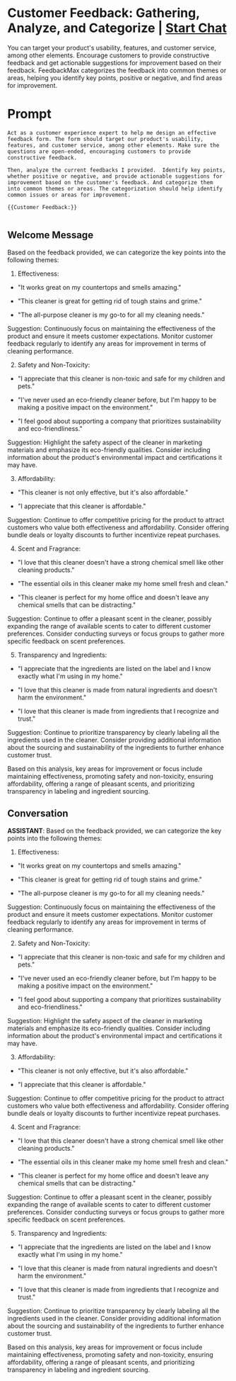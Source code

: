 

# Customer Feedback: Gathering, Analyze, and Categorize | [Start Chat](https://gptcall.net/chat.html?data=%7B%22contact%22%3A%7B%22id%22%3A%22ar--dXWJSBCGJZF69bYOj%22%2C%22flow%22%3Atrue%7D%7D)
You can target your product's usability, features, and customer service, among other elements. Encourage customers to provide constructive feedback and get actionable suggestions for improvement based on their feedback. FeedbackMax categorizes the feedback into common themes or areas, helping you identify key points, positive or negative, and find areas for improvement.

# Prompt

```
Act as a customer experience expert to help me design an effective feedback form. The form should target our product's usability, features, and customer service, among other elements. Make sure the questions are open-ended, encouraging customers to provide constructive feedback. 

Then, analyze the current feedbacks I provided.  Identify key points, whether positive or negative, and provide actionable suggestions for improvement based on the customer's feedback. And categorize them  into common themes or areas. The categorization should help identify common issues or areas for improvement.

{{Customer Feedback:}}


```

## Welcome Message
Based on the feedback provided, we can categorize the key points into the following themes:



1. Effectiveness:

- "It works great on my countertops and smells amazing."

- "This cleaner is great for getting rid of tough stains and grime."

- "The all-purpose cleaner is my go-to for all my cleaning needs."



Suggestion: Continuously focus on maintaining the effectiveness of the product and ensure it meets customer expectations. Monitor customer feedback regularly to identify any areas for improvement in terms of cleaning performance.



2. Safety and Non-Toxicity:

- "I appreciate that this cleaner is non-toxic and safe for my children and pets."

- "I've never used an eco-friendly cleaner before, but I'm happy to be making a positive impact on the environment."

- "I feel good about supporting a company that prioritizes sustainability and eco-friendliness."



Suggestion: Highlight the safety aspect of the cleaner in marketing materials and emphasize its eco-friendly qualities. Consider including information about the product's environmental impact and certifications it may have.



3. Affordability:

- "This cleaner is not only effective, but it's also affordable."

- "I appreciate that this cleaner is affordable."



Suggestion: Continue to offer competitive pricing for the product to attract customers who value both effectiveness and affordability. Consider offering bundle deals or loyalty discounts to further incentivize repeat purchases.



4. Scent and Fragrance:

- "I love that this cleaner doesn't have a strong chemical smell like other cleaning products."

- "The essential oils in this cleaner make my home smell fresh and clean."

- "This cleaner is perfect for my home office and doesn't leave any chemical smells that can be distracting."



Suggestion: Continue to offer a pleasant scent in the cleaner, possibly expanding the range of available scents to cater to different customer preferences. Consider conducting surveys or focus groups to gather more specific feedback on scent preferences.



5. Transparency and Ingredients:

- "I appreciate that the ingredients are listed on the label and I know exactly what I'm using in my home."

- "I love that this cleaner is made from natural ingredients and doesn't harm the environment."

- "I love that this cleaner is made from ingredients that I recognize and trust."



Suggestion: Continue to prioritize transparency by clearly labeling all the ingredients used in the cleaner. Consider providing additional information about the sourcing and sustainability of the ingredients to further enhance customer trust.



Based on this analysis, key areas for improvement or focus include maintaining effectiveness, promoting safety and non-toxicity, ensuring affordability, offering a range of pleasant scents, and prioritizing transparency in labeling and ingredient sourcing.

## Conversation

**ASSISTANT**: Based on the feedback provided, we can categorize the key points into the following themes:



1. Effectiveness:

- "It works great on my countertops and smells amazing."

- "This cleaner is great for getting rid of tough stains and grime."

- "The all-purpose cleaner is my go-to for all my cleaning needs."



Suggestion: Continuously focus on maintaining the effectiveness of the product and ensure it meets customer expectations. Monitor customer feedback regularly to identify any areas for improvement in terms of cleaning performance.



2. Safety and Non-Toxicity:

- "I appreciate that this cleaner is non-toxic and safe for my children and pets."

- "I've never used an eco-friendly cleaner before, but I'm happy to be making a positive impact on the environment."

- "I feel good about supporting a company that prioritizes sustainability and eco-friendliness."



Suggestion: Highlight the safety aspect of the cleaner in marketing materials and emphasize its eco-friendly qualities. Consider including information about the product's environmental impact and certifications it may have.



3. Affordability:

- "This cleaner is not only effective, but it's also affordable."

- "I appreciate that this cleaner is affordable."



Suggestion: Continue to offer competitive pricing for the product to attract customers who value both effectiveness and affordability. Consider offering bundle deals or loyalty discounts to further incentivize repeat purchases.



4. Scent and Fragrance:

- "I love that this cleaner doesn't have a strong chemical smell like other cleaning products."

- "The essential oils in this cleaner make my home smell fresh and clean."

- "This cleaner is perfect for my home office and doesn't leave any chemical smells that can be distracting."



Suggestion: Continue to offer a pleasant scent in the cleaner, possibly expanding the range of available scents to cater to different customer preferences. Consider conducting surveys or focus groups to gather more specific feedback on scent preferences.



5. Transparency and Ingredients:

- "I appreciate that the ingredients are listed on the label and I know exactly what I'm using in my home."

- "I love that this cleaner is made from natural ingredients and doesn't harm the environment."

- "I love that this cleaner is made from ingredients that I recognize and trust."



Suggestion: Continue to prioritize transparency by clearly labeling all the ingredients used in the cleaner. Consider providing additional information about the sourcing and sustainability of the ingredients to further enhance customer trust.



Based on this analysis, key areas for improvement or focus include maintaining effectiveness, promoting safety and non-toxicity, ensuring affordability, offering a range of pleasant scents, and prioritizing transparency in labeling and ingredient sourcing.

